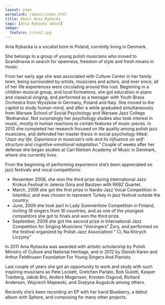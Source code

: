 ```yaml
---
layout: page
permalink: /about/index.html
title: About Ania Rybacka
tags: [Ania Rybacka about]
image:
  feature: trion2.jpg
---
```


Ania Rybacka is a vocalist born in Poland, currently living in Denmark.

She belongs to a group of young polish musicians who moved to Scandinavia in search for openness, freedom of style and fresh means in music.

From her early age she was associated with Culture Center in her family town, being surrounded by artists, musicians and actors, and ever since, all of her life experiences were circulating around this root. Beginning in a children musical group, and local formations, she got education in piano and classical singing, and performed as a teenager with Youth Brass Orchestra from Wyszków in Germany, Poland and Italy. She moved to the capitol to study human-mind, and after a while graduated simultaneously from Warsaw School of Social Psychology and Warsaw Jazz College ‘Bednarska’. Not surprisingly her psychology studies also took interest in music, mostly in human reactions to certain features of music pieces. In 2010 she completed her research focused on life quality among polish jazz musicians, and defended her master thesis in social psychology titled: <I>"Jazz-my life. Experience in musician’s role and its influence on self-structure and cognitive-emotional adaptation."</I> Couple of weeks after her defense she began studies at Carl Nielsen Academy of Music in Denmark, where she currently lives.


 From the beginning of performing experience she’s been appreciated on jazz festivals and vocal competitions:

* November 2008, she won the third prize during International Jazz Krokus Festival in Jelenia Góra and Bautzen with RKBZ Quartet.
* March, 2009 she got the first prize in Nardis Jazz Vocal Competition in Istambul, and was chosen to represent Turkey in jazz festival outside the country.
* June, 2009 she took part in Lady Summertime Competition in Finland, inviting 18 singers from 16 countries, and as one of the youngest competitors she got to finals and won the third prize.
* September, 2009 she got the second prize in International Jazz Competition for Singing Musicians “Voicingers” Żory, and performed on the festival organized by Polish Jazz Associationl “ Ci, Na Których Liczymy”

In 2011 Ania Rybacka was awarded with artistic scholarship by Polish Ministry of Culture and National Heritage, and in 2012 by Danish Karen and Arthur Feldthusen Foundation For Young Singers And Pianists.

Last couple of years she got an opportunity to work and study with such inspiring musicians as Pete Lockett, Gretchen Parlato, Bob Gulotti, Kasper Tranberg, Jakob Bro, Anders Mogensen, Kresten Osgood, Richard Anderson, Wojciech Majewski, and Grażyna Auguścik among others.

Recently she’s been recording an EP with her band Blueberry, a debut album with Sphere, and composing for many other projects.



